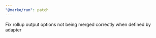 ```yaml
---
"@marko/run": patch
---
```


Fix rollup output options not being merged correctly when defined by adapter
